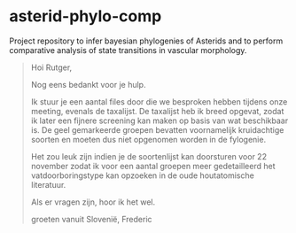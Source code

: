 # asterid-phylo-comp
Project repository to infer bayesian phylogenies of Asterids and to perform 
comparative analysis of state transitions in vascular morphology.

> Hoi Rutger, 
> 
> Nog eens bedankt voor je hulp. 
> 
> Ik stuur je een aantal files door die we besproken hebben tijdens onze meeting, evenals de 
> taxalijst. De taxalijst heb ik breed opgevat, zodat ik later een fijnere screening kan 
> maken op basis van wat beschikbaar is. De geel gemarkeerde groepen bevatten voornamelijk 
> kruidachtige soorten en moeten dus niet opgenomen worden in de fylogenie.
> 
> Het zou leuk zijn indien je de soortenlijst kan doorsturen voor 22 november zodat ik voor 
> een aantal groepen meer gedetailleerd het vatdoorboringstype kan opzoeken in de oude 
> houtatomische literatuur.
> 
> Als er vragen zijn, hoor ik het wel.
> 
> groeten vanuit Slovenië,
> Frederic

